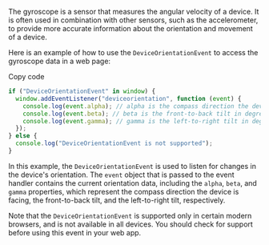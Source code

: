The gyroscope is a sensor that measures the angular velocity of a device. It is often used in combination with other sensors, such as the accelerometer, to provide more accurate information about the orientation and movement of a device.

Here is an example of how to use the `DeviceOrientationEvent` to access the gyroscope data in a web page:

Copy code

```js
if ("DeviceOrientationEvent" in window) {
  window.addEventListener("deviceorientation", function (event) {
    console.log(event.alpha); // alpha is the compass direction the device is facing
    console.log(event.beta); // beta is the front-to-back tilt in degrees
    console.log(event.gamma); // gamma is the left-to-right tilt in degrees
  });
} else {
  console.log("DeviceOrientationEvent is not supported");
}
```

In this example, the `DeviceOrientationEvent` is used to listen for changes in the device's orientation. The `event` object that is passed to the event handler contains the current orientation data, including the `alpha`, `beta`, and `gamma` properties, which represent the compass direction the device is facing, the front-to-back tilt, and the left-to-right tilt, respectively.

Note that the `DeviceOrientationEvent` is supported only in certain modern browsers, and is not available in all devices. You should check for support before using this event in your web app.

